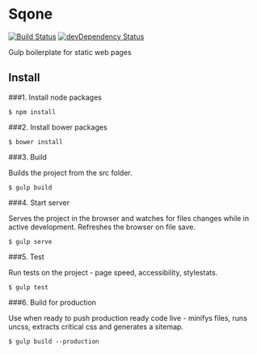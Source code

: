 # Sqone

[![Build Status](https://travis-ci.org/alistairtweedie/sqone.svg?branch=master)](https://travis-ci.org/alistairtweedie/sqone)
[![devDependency Status](https://david-dm.org/alistairtweedie/sqone/dev-status.svg)](https://david-dm.org/alistairtweedie/sqone#info=devDependencies)


Gulp boilerplate for static web pages

## Install

###1. Install node packages

	$ npm install

###2. Install bower packages

	$ bower install

###3. Build

Builds the project from the src folder.

	$ gulp build

###4. Start server

Serves the project in the browser and watches for files changes while in active development. Refreshes the browser on file save.

	$ gulp serve

###5. Test 

Run tests on the project - page speed, accessibility, stylestats.

    $ gulp test

###6. Build for production

Use when ready to push production ready code live - minifys files, runs uncss, extracts critical css and generates a sitemap.

    $ gulp build --production
